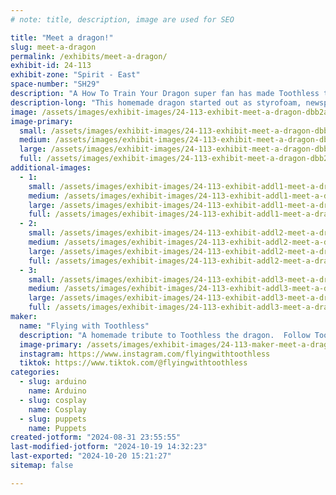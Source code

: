 ```yaml
---
# note: title, description, image are used for SEO

title: "Meet a dragon!"
slug: meet-a-dragon
permalink: /exhibits/meet-a-dragon/
exhibit-id: 24-113
exhibit-zone: "Spirit - East"
space-number: "SH29"
description: "A How To Train Your Dragon super fan has made Toothless the dragon!"
description-long: "This homemade dragon started out as styrofoam, newspaper, and 200 lbs of clay!  Now he can’t wait to smile for photos and make new friends at Maker Faire!"
image: /assets/images/exhibit-images/24-113-exhibit-meet-a-dragon-dbb2a71a-c249-48f3-a470-89e4d867524e-large.jpeg
image-primary: 
  small: /assets/images/exhibit-images/24-113-exhibit-meet-a-dragon-dbb2a71a-c249-48f3-a470-89e4d867524e-small.jpeg
  medium: /assets/images/exhibit-images/24-113-exhibit-meet-a-dragon-dbb2a71a-c249-48f3-a470-89e4d867524e-medium.jpeg
  large: /assets/images/exhibit-images/24-113-exhibit-meet-a-dragon-dbb2a71a-c249-48f3-a470-89e4d867524e-large.jpeg
  full: /assets/images/exhibit-images/24-113-exhibit-meet-a-dragon-dbb2a71a-c249-48f3-a470-89e4d867524e-full.jpeg
additional-images: 
  - 1:
    small: /assets/images/exhibit-images/24-113-exhibit-addl1-meet-a-dragon-06817e6c-5691-483b-8483-1b1e6e29daf1-small.jpeg
    medium: /assets/images/exhibit-images/24-113-exhibit-addl1-meet-a-dragon-06817e6c-5691-483b-8483-1b1e6e29daf1-medium.jpeg
    large: /assets/images/exhibit-images/24-113-exhibit-addl1-meet-a-dragon-06817e6c-5691-483b-8483-1b1e6e29daf1-large.jpeg
    full: /assets/images/exhibit-images/24-113-exhibit-addl1-meet-a-dragon-06817e6c-5691-483b-8483-1b1e6e29daf1-full.jpeg
  - 2:
    small: /assets/images/exhibit-images/24-113-exhibit-addl2-meet-a-dragon-4e219693-d1f7-43a5-9100-87dce97446b6-small.jpeg
    medium: /assets/images/exhibit-images/24-113-exhibit-addl2-meet-a-dragon-4e219693-d1f7-43a5-9100-87dce97446b6-medium.jpeg
    large: /assets/images/exhibit-images/24-113-exhibit-addl2-meet-a-dragon-4e219693-d1f7-43a5-9100-87dce97446b6-large.jpeg
    full: /assets/images/exhibit-images/24-113-exhibit-addl2-meet-a-dragon-4e219693-d1f7-43a5-9100-87dce97446b6-full.jpeg
  - 3:
    small: /assets/images/exhibit-images/24-113-exhibit-addl3-meet-a-dragon-5f1ac76b-b4b3-44cb-a93e-82cfb09dc91f-small.jpeg
    medium: /assets/images/exhibit-images/24-113-exhibit-addl3-meet-a-dragon-5f1ac76b-b4b3-44cb-a93e-82cfb09dc91f-medium.jpeg
    large: /assets/images/exhibit-images/24-113-exhibit-addl3-meet-a-dragon-5f1ac76b-b4b3-44cb-a93e-82cfb09dc91f-large.jpeg
    full: /assets/images/exhibit-images/24-113-exhibit-addl3-meet-a-dragon-5f1ac76b-b4b3-44cb-a93e-82cfb09dc91f-full.jpeg
maker: 
  name: "Flying with Toothless"
  description: "A homemade tribute to Toothless the dragon.  Follow Toothless’ adventures online @FlyingWithToothless."
  image-primary: /assets/images/exhibit-images/24-113-maker-meet-a-dragon-6e65458d-4a01-4e5d-8164-1c44fe3cf9c6-medium.jpeg
  instagram: https://www.instagram.com/flyingwithtoothless
  tiktok: https://www.tiktok.com/@flyingwithtoothless
categories: 
  - slug: arduino
    name: Arduino
  - slug: cosplay
    name: Cosplay
  - slug: puppets
    name: Puppets
created-jotform: "2024-08-31 23:55:55"
last-modified-jotform: "2024-10-19 14:32:23"
last-exported: "2024-10-20 15:21:27"
sitemap: false

---
```

